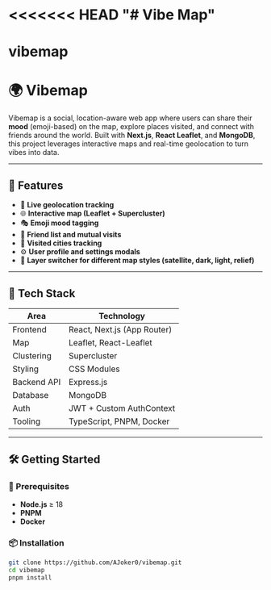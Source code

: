 <<<<<<< HEAD
"# Vibe Map" 
=======
# vibemap


# 🌍 Vibemap

Vibemap is a social, location-aware web app where users can share their **mood** (emoji-based) on the map, explore places visited, and connect with friends around the world. Built with **Next.js**, **React Leaflet**, and **MongoDB**, this project leverages interactive maps and real-time geolocation to turn vibes into data.

---

## 🚀 Features

- 📍 **Live geolocation tracking**
- 🌐 **Interactive map (Leaflet + Supercluster)**
- 🎭 **Emoji mood tagging**
- 👫 **Friend list and mutual visits**
- 🌆 **Visited cities tracking**
- ⚙️ **User profile and settings modals**
- 🔄 **Layer switcher for different map styles (satellite, dark, light, relief)**

---

## 🧠 Tech Stack

| Area               | Technology                    |
|--------------------|-------------------------------|
| Frontend           | React, Next.js (App Router)   |
| Map                | Leaflet, React-Leaflet        |
| Clustering         | Supercluster                  |
| Styling            | CSS Modules                   |
| Backend API        | Express.js                    |
| Database           | MongoDB                       |
| Auth               | JWT + Custom AuthContext      |
| Tooling            | TypeScript, PNPM, Docker      |

---

## 🛠️ Getting Started

### 🔧 Prerequisites

- **Node.js** ≥ 18
- **PNPM**
- **Docker**

### 📦 Installation

```bash
git clone https://github.com/AJoker0/vibemap.git
cd vibemap
pnpm install
